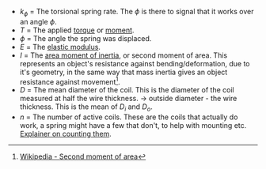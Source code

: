 - $k_\phi$ = The torsional spring rate. The $\phi$ is there to signal that it works over an angle $\phi$.
- $T$ = The applied [torque](torque) or [moment](moment).
- $\phi$ = The angle the spring was displaced.
- $E$ = The [elastic modulus](Modulus%20of%20Elasticity.md).
- $I$ = The [area moment of inertia](area%20moment%20of%20inertia), or second moment of area. This represents an object's resistance against bending/deformation, due to it's geometry, in the same way that mass inertia gives an object resistance against movement[^inert]. 
- $D$ = The mean diameter of the coil. This is the diameter of the coil measured at half the wire thickness. -> outside diameter - the wire thickness. This is the mean of $D_i$ and $D_o$.
- $n$ = The number of active coils. These are the coils that actually do work, a spring might have a few that don't, to help with mounting etc.<br>[Explainer on counting them](https://www.acxesspring.com/counting-active-coils.html).







[^inert]: [Wikipedia - Second moment of area](https://en.wikipedia.org/wiki/Second_moment_of_area)